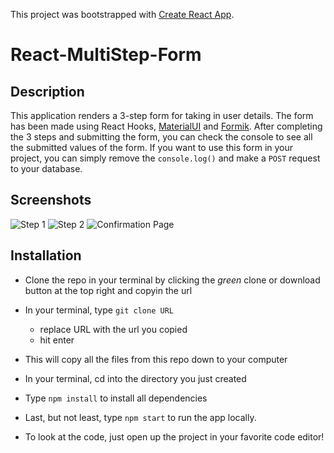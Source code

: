 This project was bootstrapped with [Create React App](https://github.com/facebookincubator/create-react-app).
# React-MultiStep-Form

## Description

This application renders a 3-step form for taking in user details. The form has been made using React Hooks, [MaterialUI](https://material-ui.com/) and [Formik](https://jaredpalmer.com/formik). After completing the 3 steps and submitting the form, you can check the console to see all the submitted values of the form. If you want to use this form in your project, you can simply remove the ```console.log()``` and make a ```POST``` request to your database.

## Screenshots

![Step 1](https://img.techpowerup.org/200509/screencapture-sjdew-csb-app-1589004393441.png)
![Step 2](https://img.techpowerup.org/200509/screencapture-sjdew-csb-app-1589004408233.png)
![Confirmation Page](https://img.techpowerup.org/200509/screencapture-sjdew-csb-app-1589004468552.png)

## Installation
- Clone the repo in your terminal by clicking the _green_ clone or download button at the top right and copyin the url
- In your terminal, type ```git clone URL```
  - replace URL with the url you copied
  - hit enter
- This will copy all the files from this repo down to your computer
- In your terminal, cd into the directory you just created
- Type ```npm install``` to install all dependencies
- Last, but not least, type ```npm start``` to run the app locally.

- To look at the code, just open up the project in your favorite code editor!

